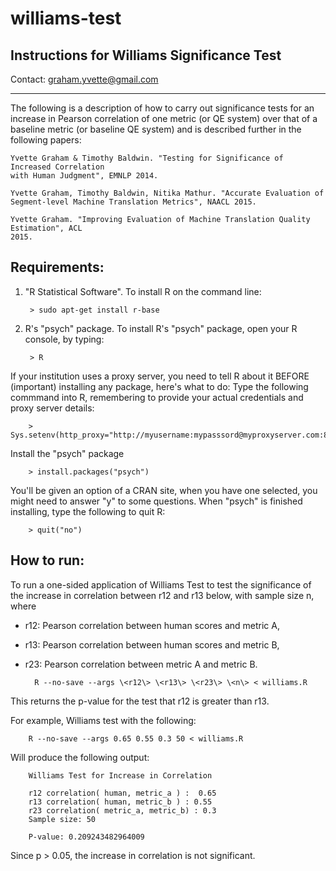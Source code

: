 # williams-test

Instructions for Williams Significance Test
-----------------------------------------------------------------------------------

Contact: graham.yvette@gmail.com

-----------------------------------------------------------------------------------

The following is a description of how to carry out significance tests for an
increase in Pearson correlation of one metric (or QE system) over that of a baseline 
metric (or baseline QE system) and is described further in the following papers:

    Yvette Graham & Timothy Baldwin. "Testing for Significance of Increased Correlation 
    with Human Judgment", EMNLP 2014.

    Yvette Graham, Timothy Baldwin, Nitika Mathur. "Accurate Evaluation of
    Segment-level Machine Translation Metrics", NAACL 2015.

    Yvette Graham. "Improving Evaluation of Machine Translation Quality Estimation", ACL
    2015.

Requirements:
--------------------

1. "R Statistical Software". To install R on the command line:

        > sudo apt-get install r-base

2. R's "psych" package. To install R's "psych" package, open your R console, by typing: 
    
        > R

If your institution uses a proxy server, you need to tell R about it BEFORE (important)
installing any package, here's what to do: Type the following commmand into R, 
remembering to provide your actual credentials and proxy server details:

        > Sys.setenv(http_proxy="http://myusername:mypasssord@myproxyserver.com:8080/")
      
Install the "psych" package

        > install.packages("psych")

You'll be given an option of a CRAN site, when you have one selected, you
might need to answer "y" to some questions. When "psych" is finished
installing, type the following to quit R:

        > quit("no")


How to run:
--------------------

To run a one-sided application of Williams Test to test the significance of the 
increase in correlation between r12 and r13 below, with sample size n, where
- r12: Pearson correlation between human scores and metric A, 
- r13: Pearson correlation between human scores and metric B,
- r23: Pearson correlation between metric A and metric B. 

        R --no-save --args \<r12\> \<r13\> \<r23\> \<n\> < williams.R

This returns the p-value for the test that r12 is greater than r13.

For example, Williams test with the following:

        R --no-save --args 0.65 0.55 0.3 50 < williams.R

Will produce the following output:

        Williams Test for Increase in Correlation 

        r12 correlation( human, metric_a ) :  0.65 
        r13 correlation( human, metric_b ) : 0.55 
        r23 correlation( metric_a, metric_b) : 0.3 
        Sample size: 50 

        P-value: 0.209243482964009 

Since p > 0.05, the increase in correlation is not significant. 
